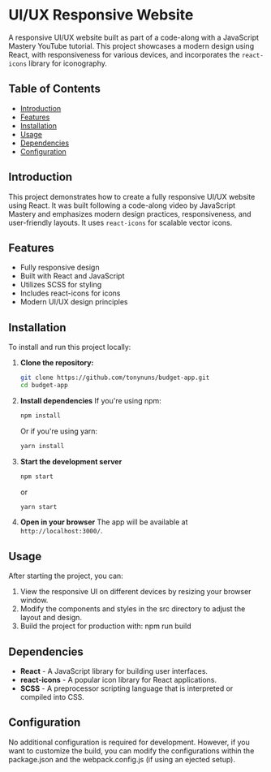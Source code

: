 # UI/UX Responsive Website

A responsive UI/UX website built as part of a code-along with a JavaScript Mastery YouTube tutorial. This project showcases a modern design using React, with responsiveness for various devices, and incorporates the `react-icons` library for iconography.

## Table of Contents

- [Introduction](#introduction)
- [Features](#features)
- [Installation](#installation)
- [Usage](#usage)
- [Dependencies](#dependencies)
- [Configuration](#configuration)

## Introduction

This project demonstrates how to create a fully responsive UI/UX website using React. It was built following a code-along video by JavaScript Mastery and emphasizes modern design practices, responsiveness, and user-friendly layouts. It uses `react-icons` for scalable vector icons.

## Features

- Fully responsive design
- Built with React and JavaScript
- Utilizes SCSS for styling
- Includes react-icons for icons
- Modern UI/UX design principles

## Installation

To install and run this project locally:

1. **Clone the repository:**

   ```bash
   git clone https://github.com/tonynuns/budget-app.git
   cd budget-app
   ```

2. **Install dependencies**
   If you're using npm:

   ```bash
   npm install
   ```

   Or if you're using yarn:

   ```bash
   yarn install
   ```

3. **Start the development server**

   ```bash
   npm start
   ```

   or

   ```bash
   yarn start
   ```

4. **Open in your browser**
   The app will be available at `http://localhost:3000/`.

## Usage

After starting the project, you can:

1. View the responsive UI on different devices by resizing your browser window.
2. Modify the components and styles in the src directory to adjust the layout and design.
3. Build the project for production with: npm run build

## Dependencies

- **React** - A JavaScript library for building user interfaces.
- **react-icons** - A popular icon library for React applications.
- **SCSS** - A preprocessor scripting language that is interpreted or compiled into CSS.

## Configuration

No additional configuration is required for development. However, if you want to customize the build, you can modify the configurations within the package.json and the webpack.config.js (if using an ejected setup).
